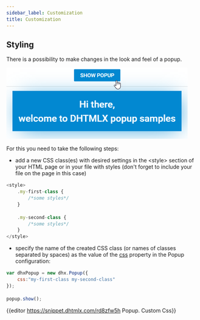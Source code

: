 ```yaml
---
sidebar_label: Customization
title: Customization
---          
```

Styling 
-----------

There is a possibility to make changes in the look and feel of a popup. 

![](../assets/popup/custom_css.png)

For this you need to take the following steps:

- add a new CSS class(es) with desired settings in the &lt;style&gt; section of your HTML page or in your file with styles (don't forget to include your file on the page in this case)

~~~js
<style>
	.my-first-class {
		/*some styles*/
	}
    
    .my-second-class {
		/*some styles*/
	}
</style>
~~~

- specify the name of the created CSS class (or names of classes separated by spaces) as the value of the [css](popup/api/popup_css_config.md) property in the Popup configuration:

~~~js
var dhxPopup = new dhx.Popup({ 
    css:"my-first-class my-second-class"
});

popup.show();
~~~

{{editor	https://snippet.dhtmlx.com/rd8zfw5h	Popup. Custom Css}}